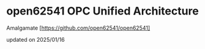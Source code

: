 # open62541 OPC Unified Architecture

Amalgamate [https://github.com/open62541/open62541]

updated on 2025/01/16
